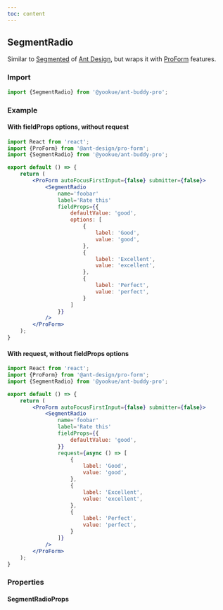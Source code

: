 ```yaml
---
toc: content
---
```


## SegmentRadio

Similar to [Segmented](https://4x.ant.design/components/segmented/) of [Ant Design](https://ant.design/), but wraps it with [ProForm](https://github.com/ant-design/pro-components/tree/v1/packages/form) features.

### Import

```jsx | pure
import {SegmentRadio} from '@yookue/ant-buddy-pro';
```

### Example

#### With fieldProps options, without request

```jsx
import React from 'react';
import {ProForm} from '@ant-design/pro-form';
import {SegmentRadio} from '@yookue/ant-buddy-pro';

export default () => {
    return (
        <ProForm autoFocusFirstInput={false} submitter={false}>
            <SegmentRadio
                name='foobar'
                label='Rate this'
                fieldProps={{
                    defaultValue: 'good',
                    options: [
                        {
                            label: 'Good',
                            value: 'good',
                        },
                        {
                            label: 'Excellent',
                            value: 'excellent',
                        },
                        {
                            label: 'Perfect',
                            value: 'perfect',
                        }
                    ]
                }}
            />
        </ProForm>
    );
}
```

#### With request, without fieldProps options

```jsx
import React from 'react';
import {ProForm} from '@ant-design/pro-form';
import {SegmentRadio} from '@yookue/ant-buddy-pro';

export default () => {
    return (
        <ProForm autoFocusFirstInput={false} submitter={false}>
            <SegmentRadio
                name='foobar'
                label='Rate this'
                fieldProps={{
                    defaultValue: 'good',
                }}
                request={async () => [
                    {
                        label: 'Good',
                        value: 'good',
                    },
                    {
                        label: 'Excellent',
                        value: 'excellent',
                    },
                    {
                        label: 'Perfect',
                        value: 'perfect',
                    }
                ]}
            />
        </ProForm>
    );
}
```

### Properties

#### SegmentRadioProps

<API src="@/form/SegmentRadio/index.tsx" hideTitle></API>
